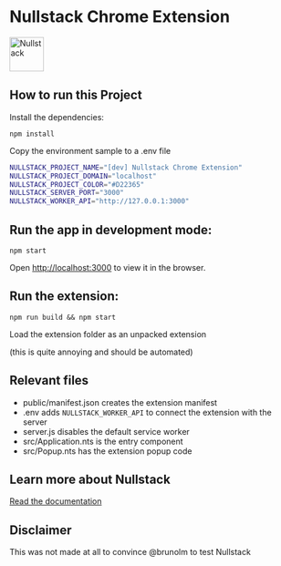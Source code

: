 # Nullstack Chrome Extension

<img src='https://raw.githubusercontent.com/nullstack/nullstack/master/nullstack.png' height='60' alt='Nullstack' />

## How to run this Project

Install the dependencies:

`npm install`

Copy the environment sample to a .env file

```sh
NULLSTACK_PROJECT_NAME="[dev] Nullstack Chrome Extension"
NULLSTACK_PROJECT_DOMAIN="localhost"
NULLSTACK_PROJECT_COLOR="#D22365"
NULLSTACK_SERVER_PORT="3000"
NULLSTACK_WORKER_API="http://127.0.0.1:3000"
```

## Run the app in development mode:

`npm start`

Open [http://localhost:3000](http://localhost:3000) to view it in the browser.

## Run the extension:

`npm run build && npm start`

Load the extension folder as an unpacked extension

(this is quite annoying and should be automated)

## Relevant files

- public/manifest.json creates the extension manifest
- .env adds `NULLSTACK_WORKER_API` to connect the extension with the server
- server.js disables the default service worker
- src/Application.nts is the entry component
- src/Popup.nts has the extension popup code

## Learn more about Nullstack

[Read the documentation](https://nullstack.app/documentation)

## Disclaimer

This was not made at all to convince @brunolm to test Nullstack